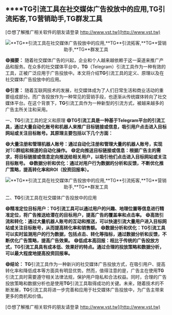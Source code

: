 ## ****TG**引流工具在社交媒体广告投放中的应用,**TG**引流拓客,**TG**营销助手,**TG**群发工具**

[😍想了解推广相关软件的朋友请登录 http://www.vst.tw](http://www.vst.tw)

 <center><img src="https://vst.tw/MP4/tuiguang/png/4.png" alt="**TG**引流工具在社交媒体广告投放中的应用,**TG**引流拓客,**TG**营销助手,**TG**群发工具"></center>

**😄摘要：**
随着社交媒体广告的兴起，企业和个人越来越依赖于这一渠道来推广产品和服务。在众多的社交媒体平台中，**TG**（Telegram）引流工具作为一种有效的工具，正被广泛应用于广告投放中。本文将介绍**TG**引流工具的定义、原理以及在社交媒体广告投放中的应用。

**😄引言：**
随着互联网技术的发展，社交媒体成为了人们日常生活和商业活动的重要组成部分。而广告投放作为一种常见的营销手段，也逐渐从传统媒体转向了社交媒体平台。在这个背景下，**TG**引流工具作为一种新型的引流方式，被越来越多的广告主所关注和采用。

一、**TG**引流工具的定义和原理
**😄**TG**引流工具是一种基于Telegram平台的引流工具，通过大量自动化账号和机器人来推广目标链接或信息，吸引用户点击进入目标网站或关注目标账号。其原理主要包括以下几个方面：**

**😄大量注册和管理机器人账号：通过自动化注册和管理大量的机器人账号，实现对**TG**群组和频道的自动化操作。**
**😄定向推送目标链接或信息：根据广告主的需求，将目标链接或信息定向推送给相关用户，以吸引他们点击进入目标网站或关注目标账号。**
**😄数据分析和优化：通过对用户行为数据的分析和反馈，不断优化推广策略，提高转化率和ROI（投资回报率）。**

 <center><img src="https://vst.tw/MP4/tuiguang/png/1.png" alt="**TG**引流工具在社交媒体广告投放中的应用,**TG**引流拓客,**TG**营销助手,**TG**群发工具"></center>

二、**TG**引流工具在社交媒体广告投放中的应用

**😄精准定位目标用户：**TG**引流工具可以通过用户的兴趣、地理位置等信息进行精准定位，将广告推送给潜在的目标用户，提高广告的覆盖率和点击率。**
**😄高效引流和转化：通过大量机器人账号的互动和推送，可以快速引流大量用户进入目标网站或关注目标账号，从而提高转化率和销售额。**
**😄数据分析和优化：**TG**引流工具可以实时监测用户的行为数据，包括点击、转化等指标，通过数据分析和反馈，不断优化广告策略，提高广告效果。**
**😄低成本高回报：相比于传统的广告投放方式，**TG**引流工具具有成本低、效果好的特点。通过合理的投放策略和数据分析，可以最大程度地提高投资回报率。**

**😄结论：**
**TG**引流工具作为一种新兴的社交媒体广告投放方式，在吸引用户、提高转化率和降低成本等方面具有明显优势。然而，值得注意的是，广告主在使用**TG**引流工具时需要遵守相关法律法规，保护用户隐私和合法权益。同时，合理的广告投放策略和数据分析也是使用**TG**引流工具取得成功的关键。未来，随着技术的不断发展，**TG**引流工具将进一步完善和应用于社交媒体广告投放中，为广告主带来更多的商机和价值。

[😍想了解推广相关软件的朋友请登录 http://www.vst.tw](http://www.vst.tw)



